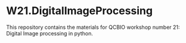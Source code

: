 # W21.DigitalImageProcessing
This repository contains the materials for QCBIO workshop number 21: Digital Image processing in python.
